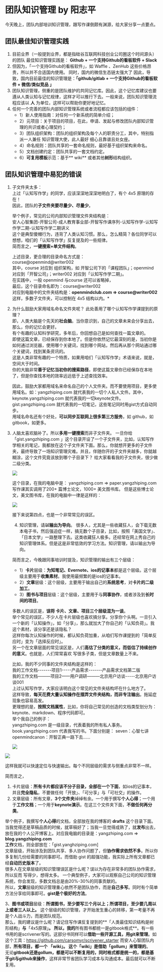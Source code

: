 # 团队知识管理 by 阳志平
今天晚上，团队内部培训知识管理，跟写作课倒颇有渊源，给大家分享一点要点。

## 团队最佳知识管理实践
1. 目前业界（一般提到业界，都是指硅谷互联网科技创业公司圈这个时间源头）的团队 最佳知识管理实践是： **Github + 一个支持Github的看板软件 + Slack**
2. 但因为，「一个支持Github的看板软件」，如 Waffle 、ZenHub 这些价格昂贵，所以并不合适国内使用。
	同时，国内的微信生态链太强大了
	因此，导致，国内目前最佳的知识管理是：**「github/gitlab + 一个支持Github的看板软件 + 微信/类似竞品 」**
3. 团队知识管理，侧重的是团队维护的共同记忆库。因此，这个记忆库建议也要遵从人类认知与记忆规律，这样才可以推行下去。一般来说，团队知识管理流程应该以 **人** 为单位，这样可以帮助你更好地记忆。
4. 任何一个完善的团队内部知识管理系统或者流程都应该包括的组件：
	- 1）新人使用指南：对任何一个新系统的简单介绍；
	- 2）元项目：关于项目的项目，在此，申请、发起与修改团队内部知识管理的共识或者心理契约；
	- 3）团队组织架构：团队的组织架构及每个人的职责分工，其中，特别指派一人兼任 知识管理大使，此人最好 细心且靠谱且处女座。
	- 4）命名规则：团队共享的一套命名规则，最好基于组织架构来命名。
	- 5）文档创建约定：团队共享的一套文档约定。
	- 6）**可复用模板**示范：基于** wiki** 或者其他**树形**结构组织。

## 团队知识管理中易犯的错误
1. 子文件夹太多：  
	上过「认知写作学」的同学，应该深深地深深地明白了，有个 4x5 原理的存在！  
	因此，团队的**子文件夹要尽量少、尽量少**。
    
    举个例子，常见的公司内部知识管理文件夹结构是：  
	安人心智集团-开智公司-成人教育事业部-开智写作课序列-认知写作学-认知写作学二期-认知写作学二期讲义  
	这个是典型傻帽行为，违背了人类认知习惯。那么，怎么精简？各位同学可以想想，咱们的「认知写作学」反复提及的一些规律。  
	简而言之，**一键搜索+单文件结构**。 
    
    上述目录，更合理的目录命名方式是：  
	course@openmind@writer002  
	其中，course 对应到 组织架构，如 开智公司下的「课程团队」；openmind 对应到「开智公司」；writer002 对应到「认知写作学二期」。  
	在实践中，一般 openmind 与course 还可以省略掉，  
    最后，这个目录命名即为：course@writer002  
    对应到电脑中的文件夹结构是：**openmindclub.com => course@writer002**  
    这样，多数子文件夹，可以控制在 4x5 结构以内。*   
    
2. 为什么鼓励大家用域名命名文件夹呢？
	此处善用了哪个认知写作学课提到的原理？  
    即，人类大脑是个先天的**社会脑**。当你意识到，自己的文章未来会分享出去，那么，你的记忆会更好。  
    有个有趣的认知科学研究，多年后，你回想自己是如何查找一篇文章的。  
    即使这篇文章，已经保存到你本地了。但是你依然记忆最深刻的是，当初你是如何通过浏览器，使用哪个关键词，找到哪个网站，然后再从那个网站通过哪个关键词，找到某条资讯的。  
    这是人类非常有趣的一个特质，如果用咱们「认知写作学」术语来说，就是， 空间大于时间。  
	你的大脑非常**善于记忆当初你的搜索路径**，即使这篇文章你已经保存在本地了，但是你查找本地的效率远远低于上述查找效率。  
    
	因此，鼓励大家都用域名来命名自己的个人文件夹。而不要使用项目，更多使用域名。如：yangzhiping.com 就代表我的一切个人私人文件。其中，keynote.yangzhiping.com 就代表我的一切keynote文件。gist.yangzhiping.com 就代表我的一切笔记，这些笔记同时用gist方式自动同步。  
	用域名命名还有个好处，**可以同步互联网上很多第三方服务**，如 github，如gitbook，如更多。  

3. 人脑太喜欢脑补了。所以**多用一键搜索**而非子文件夹。
	一旦你给「gist.yangzhiping.com 」这个目录开设了一个子文件夹，比如，认知写作学相关的笔记，我都放在这个子文件夹下面。那么，你就想开更多的子文件夹，最终导致了一场知识管理灾难。并且，伴随你开的子文件夹越多，你就越糊涂，这个文件究竟该放到哪个子目录下？
	给大家看看我的子文件夹，很少做二级分类。

	![](http://7xsjcm.com1.z0.glb.clouddn.com/16-4-16/1037389.jpg)
	
	这个目录，在我的电脑中是：
	yangzhiping.com => paper.yangzhiping.com
	写作课其实调用了200+ 篇博士论文，1000+ 美文图书库。
	但是这些博士论文，美文图书库，在我的电脑中一律是这样的：
	
	![](http://7xsjcm.com1.z0.glb.clouddn.com/16-4-16/64277271.jpg)
	
	接下来说第四点，也是一个非常常见的误区。
    
    4. 知识管理，请**以输出为导向**。
	很多人，尤其是一些收藏狂人，会下载无数本电子书，然后强迫症一样，搞无数个子目录，比如，按照「美国文学」、「日本文学」一路整理下去。这类收藏狂人极多。还经常在网上秀自己的知识管理体系。但是这是非常低效的学习方法。知识管理，请以输出为导向。  
    
	简而言之，今晚跟同事培训时提及，知识管理的输出有三个层级：  
	- 1）**卡片**层级：**为知笔记、Evernote、ios的记事本**都是这个层级。这个层级主要用于**收集素材**。我使用最频繁的是ios的记事本。  
	- 2）**文章**层级：这个层级，主要用于输出自己的**系统思考**，对**卡片的二级加工**。  
	- 3）**图书与项目**层级：这个层级，主要用于与**同事协作**，或者涉及到**长时间的项目**。    
	
	多数人的误区是，**误将 卡片、文章、项目三个层级混为一谈**。  
	举个常见的误区，不少人在卡片层级也喜欢搞分享。分享你个头啊。一旦引入一个新的「认知操作」，如「分享」，那么就加大了你自己的「认知负荷」。我这个素材，该分享还是该隐私？  
	这样你每次认知操作的时候，都认知负荷加重，从咱们写作课提到的「简单反应时」变为「选择反应时」。  
	另一个在文章层面的常见误区是，人们**高估了分类的意义，而低估了持续创作的意义**。也就是，人们常常喜欢 写很多子类，但是文章数量上不来。  
  
	比如，我的不少同事的文件夹结构是这样的：  
	我的工作文档-------项目1-----产品需求-------产品需求文档第二版  
	我的工作文档———项目2——用户调研———北京用户访谈-----北京用户访谈001  
	上过认知写作学，大家应该明白这个常见的文件夹结构坏在什么地方了。  
	这样导致，**每天花费大量认知操作在摆弄文件夹结构，而非专注输出**。拖延症现象也容易高发。  
	更理想的是，**按照文档属性**，比如，你将自己常见的创造的文档类型划分为：keynote、markdown、程序代码即可。    
	举个我自己的例子：  
    yangzhiping.com 是一级目录，代表着我的所有私人事务。book.yangzhiping.com 代表我写的书。下面分别是： seven：心智七讲 openmindcanon：开智正典一路下去......  
	
    ![](http://7xsjcm.com1.z0.glb.clouddn.com/16-4-16/35939123.jpg)
	
	
    

    
	
![](http://7xsjcm.com1.z0.glb.clouddn.com/16-4-16/57705402.jpg)

	
	
  这样我就可以快速定位与快速输出。每个不同层级的需求与侧重点非常不一样。  
  
简而言之，  
1. 卡片层级：**所有卡片都应该不分子目录，全部在一个下面**，如ios的记事本，并且**完全隐私**，不要做任何「开放」、「可分享」与「可社交」的操作。
2. 文章层级：所有文章，**3个文件夹**绰绰有余。一个用于撰写**个人心得**；一个用于**工作文档**；一个用于**keynote演示**。在这三个文件夹下面，**不做任何再分类**。    
  
  举个例子，我撰写**个人心得**的文档，全部放在我的博客的 **drafts** 这个目录下面。当我觉得还是草稿品质的时候，就草稿好了；当我一旦觉得成熟了，就**发布**出去，放在我的个人公开博客上。对应我电脑的目录是：yangzhiping.com => **blog.yangzhiping.com**    
  **工作**文档，则全部放在：「gist.yanghziping.com]    
  文章层级，开始涉及到团队共享、多人协作问题了，但**协作需求依然不多**。所以你多复制几份给需要的同事即可。而借助 gist 的超强功能，我实际上所有文章都已经**自动历史版本**了。  
  很多人在文章层级的知识管理误区是什么呢？误以为存在非常多的团队协作需求，所以反而 写得少，想得太多。
  一个典型例子，大家可以观察自己公司的知识管理系统，你会发现，多数文档总是由20%-30%的同事贡献的。  
  所以，**文章**层级的知识管理重心依然不是团队协作，而是**自己多写**。同时有个简单方法分享给同事即可。**gist是个极好的方法**。
		
3、**图书或项目**层级：**所谓图书，至少要写三个月以上；所谓项目，至少要几周以上或者三人以上。**
		这个层级的知识管理，才开始发生重心的转移，第一考量不再是个人战斗力，而是团队规范。  
		那么，我的建议是什么呢？请记住写作课反复提到的**「人类最佳知识结构是树形结构」**与**「4x5原理」**。
		所以，我的**所有图书都统一是gitbook格式**。有一些书用的是scrivener写的。这部分书同样可以**借助一些开源工具，用git来管理**。如这个工具：https://github.com/carsomyr/scrivener_starter
		而安人心智团队内部，**所有项目，都一个 「wiki」。 这个「wiki」是借助「gollum」来管理的**。  
		无论**gitbook还是gollum，都是可以不断复用的，同时格式都是统一的，都是基于git与github来操作**，这样非常节省团队学习成本与沟通成本。最后就可以不断复用。